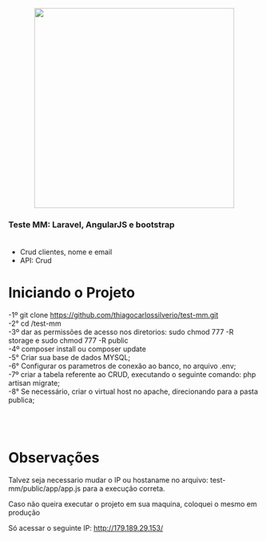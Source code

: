 <p align="center"><a href="https://laravel.com" target="_blank"><img src="https://raw.githubusercontent.com/laravel/art/master/logo-lockup/5%20SVG/2%20CMYK/1%20Full%20Color/laravel-logolockup-cmyk-red.svg" width="400"></a></p>


### Teste MM: Laravel, AngularJS e bootstrap <br/><br />

- Crud clientes, nome e email<br />
- API: Crud<br />


# Iniciando o Projeto
-1º git clone https://github.com/thiagocarlossilverio/test-mm.git<br/>
-2° cd /test-mm<br/>
-3º dar as permissões de acesso nos diretorios: sudo chmod 777 -R storage e sudo chmod 777 -R public<br/>
-4º composer install ou composer update<br/>
-5° Criar sua base de dados MYSQL;<br/>
-6° Configurar os parametros de conexão ao banco, no arquivo .env;<br/>
-7º criar a tabela referente ao CRUD, executando o seguinte comando: php artisan migrate;<br/>
-8° Se necessário, criar o virtual host no apache, direcionando para a pasta publica;<br/>
<br/><br/><br/>

# Observações
Talvez seja necessario mudar o IP ou hostaname no arquivo: test-mm/public/app/app.js
para a execução correta.



Caso não queira executar o projeto em sua maquina, coloquei o mesmo em produção

Só acessar o seguinte IP: http://179.189.29.153/
